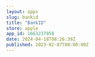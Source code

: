 ```yaml
---
layout: apps
slug: bankid
title: "BankID"
store: apple
app_id: 1663237958
date: 2024-04-18T08:26:39Z
published: 2023-02-07T08:00:00Z
---
```

